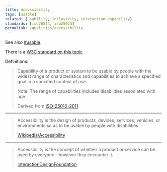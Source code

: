 ```yaml
---
title: Accessibility
tags: [usable]
related: [usability, inclusivity, interaction-capability]
standards: [iso26514, iso25024]
permalink: /qualities/accessibility
---
```



See also [#usable](/tag-usable). 

There is a [W3C standard on this topic](https://www.w3.org/TR/WCAG21/)

Definitions:

>Capability of a product or system to be usable by people with the widest range of characteristics and capabilities to achieve a specified goal in a specified context of use.
>
>Note: The range of capabilities includes disabilities associated with age.
>
>Derived from [ISO-25010-2011](/references/#iso-25010-2011)

<hr class="with-no-margin"/>

>Accessibility is the design of products, devices, services, vehicles, or environments so as to be usable by people with disabilities.
>
>[Wikipedia/Accessibility](https://en.wikipedia.org/wiki/Accessibility)

<hr class="with-no-margin"/>

>Accessibility is the concept of whether a product or service can be used by everyone—however they encounter it.
>
>[InteractionDesignFoundation](https://www.interaction-design.org/literature/topics/accessibility)
